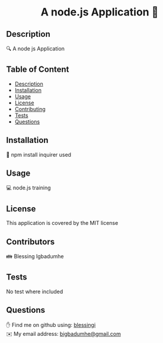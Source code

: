 
  <h1 align="center">A node.js Application 👋</h1>

## Description
  🔍 A node js Application

## Table of Content
- [Description](#description)
- [Installation](#installation)
- [Usage](#usage)
- [License](#license)
- [Contributing](#contributors)
- [Tests](#test)
- [Questions](#questions)

## Installation
  💾 npm install inquirer used

## Usage
  💻 node.js training

## License
  This application is covered by the MIT license

## Contributors
  👪 Blessing Igbadumhe

## Tests
  No test where included

## Questions
  ✋ Find me on github using: [blessingi](https://github.com/blessingi)
  <br>
  ✉️ My email address: bigbadumhe@gmail.com

